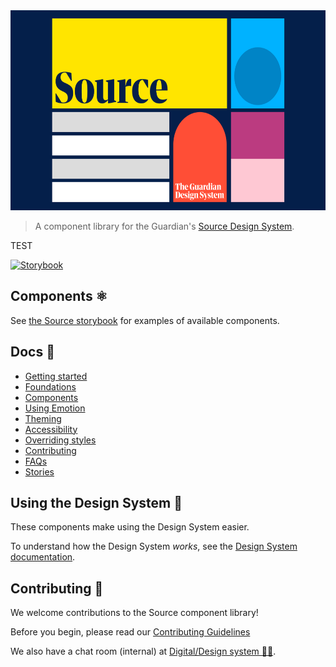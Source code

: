 <img src="assets/logo.png" height="320" width="620" >

> A component library for the Guardian's [Source Design System](https://theguardian.design).

TEST

[![Storybook](https://cdn.jsdelivr.net/gh/storybookjs/brand@main/badge/badge-storybook.svg)](https://guardian.github.io/source)

## Components ⚛️

See [the Source storybook](https://guardian.github.io/source) for examples of available components.

## Docs 📖

-   [Getting started](docs/01-getting-started.md)
-   [Foundations](docs/02-foundations.md)
-   [Components](docs/03-components.md)
-   [Using Emotion](docs/04-using-emotion.md)
-   [Theming](docs/05-theming.md)
-   [Accessibility](docs/06-accessibility.md)
-   [Overriding styles](docs/07-overriding-styles.md)
-   [Contributing](docs/08-contributing.md)
-   [FAQs](docs/09-faqs.md)
-   [Stories](docs/10-stories.md)

## Using the Design System 🎨

These components make using the Design System easier.

To understand how the Design System _works_, see the [Design System documentation](https://theguardian.design).

## Contributing 💝

We welcome contributions to the Source component library!

Before you begin, please read our
[Contributing Guidelines](docs/08-contributing.md)

We also have a chat room (internal) at [Digital/Design system 👩‍🎨](https://chat.google.com/room/AAAAGDIhXQs).
